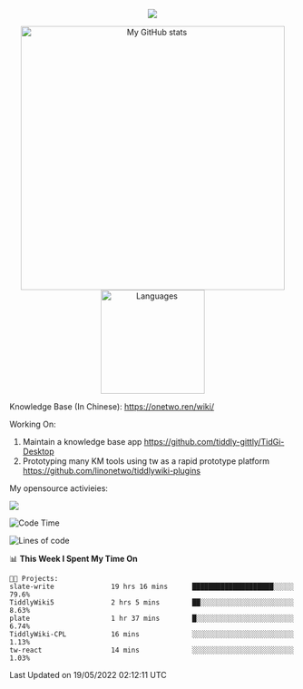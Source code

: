 <a href="https://github.com/linonetwo">
    <p align="center">
        <img src="https://github-profile-trophy.vercel.app/?username=linonetwo&column=7&theme=onedark"/>
    </p>
</a>
<a align="center" href="https://github.com/linonetwo">
  <p align="center">
    <img src="https://github-readme-stats.vercel.app/api?username=linonetwo&show_icons=true&count_private=true" alt="My GitHub stats" width="465"/>
    <img src="https://github-readme-stats.vercel.app/api/top-langs/?username=linonetwo&layout=compact&langs_count=10" alt="Languages" height="183">
  </p>
</a>

Knowledge Base (In Chinese): https://onetwo.ren/wiki/

Working On: 

1. Maintain a knowledge base app https://github.com/tiddly-gittly/TidGi-Desktop
1. Prototyping many KM tools using tw as a rapid prototype platform https://github.com/linonetwo/tiddlywiki-plugins

My opensource activieies:

![](https://visitor-badge.glitch.me/badge?page_id=linonetwo.linonetwo)

<!--START_SECTION:waka-->
![Code Time](http://img.shields.io/badge/Code%20Time-0%20secs-blue)

![Lines of code](https://img.shields.io/badge/From%20Hello%20World%20I%27ve%20Written-2%20Million%20lines%20of%20code-blue)

📊 **This Week I Spent My Time On** 

```text
🐱‍💻 Projects: 
slate-write              19 hrs 16 mins      ████████████████████░░░░░   79.6% 
TiddlyWiki5              2 hrs 5 mins        ██░░░░░░░░░░░░░░░░░░░░░░░   8.63% 
plate                    1 hr 37 mins        █░░░░░░░░░░░░░░░░░░░░░░░░   6.74% 
TiddlyWiki-CPL           16 mins             ░░░░░░░░░░░░░░░░░░░░░░░░░   1.13% 
tw-react                 14 mins             ░░░░░░░░░░░░░░░░░░░░░░░░░   1.03%

```


 Last Updated on 19/05/2022 02:12:11 UTC
<!--END_SECTION:waka-->
